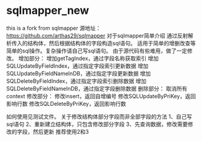 # sqlmapper_new
this is a fork from sqlmapper
源地址：https://github.com/arthas29/sqlmapper
对于sqlmapper简单介绍
通过反射解析传入的结构体，然后根据结构体的字段构造sql语句。
适用于简单的增删改查等简单的sql操作。复杂操作请自己写sql语句。
由于源代码有些难用，做了一定修改。
增加部分：
增加getTagIndex，通过字段名称获取索引
增加SQLUpdateByFieldIndex，通过指定字段索引更新数据
增加SQLUpdateByFieldNameInDB，通过指定字段更新数据
增加SQLDeleteByFieldIndex，通过指定字段索引删除数据
增加SQLDeleteByFieldNameInDB，通过指定字段删除数据
删除部分：
取消所有context
修改部分：
修改insert，返回自增编号
修改SQLUpdateByPriKey，返回影响行数
修改SQLDeleteByPriKey，返回影响行数

如何使用见测试文件。
关于修改结构体部分字段而非全部字段的方法
1、自己写sql语句
2、重新建立结构体，只包含修改部分字段
3、先查询数据，修改需要修改的字段，然后更新
推荐使用2和3